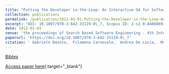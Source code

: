 ```yaml
---
title: "Putting the Developer in-the-Loop: An Interactive GA for Software Re-modularization"
collection: publications
permalink: /publication/2012-01-01-Putting-the-Developer-in-the-Loop-An-Interactive-GA-for-Software-Re-modularization
excerpt: 'DOI: 10.1007/978-3-642-33119-0\_7, Scopus ID: 2-s2.0-84866693790, Cited by: 42'
date: 2012-01-01
venue: 'the proceedings of Search Based Software Engineering - 4th International Symposium, SSBSE 2012, Riva del Garda, Italy, September 28-30, 2012. Proceedings'
paperurl: 'https://doi.org/10.1007/978-3-642-33119-0\_7'
citation: ' Gabriele Bavota,  Filomena Carnevale,  Andrea De Lucia,  Massimiliano Di Penta,  Rocco Oliveto, &quot;Putting the Developer in-the-Loop: An Interactive GA for Software Re-modularization.&quot; the proceedings of Search Based Software Engineering - 4th International Symposium, SSBSE 2012, Riva del Garda, Italy, September 28-30, 2012. Proceedings, 2012.'
---
```

[Bibtex](https://dblp.org/rec/bib/conf/ssbse/BavotaCLPO12)

[Access paper here](https://doi.org/10.1007/978-3-642-33119-0\_7){:target="_blank"}
